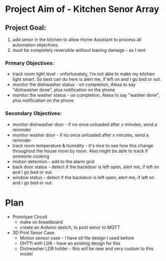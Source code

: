 # Project Aim of - Kitchen Senor Array
## Project Goal: 
1. add senor in the kitchen to allow Home Assistant to process all automation objectives
2. must be completely reversible without leaving damage - as I rent

### Primary Objectives:
* track room light level - unfortunately, I'm not able to make my kitchen light smart. So best can do here is alert me, if left on and I go bed or out.
* monitor the dishwasher status - on completion, Alexa to say "dishwasher done", plus notification on the phone
* monitor the washer status - on completion, Alexa to say "washer done", plus notification on the phone  

### Secondary Objectives:
* monitor dishwasher door - if no once unloaded after x minutes, send a reminder
* monitor washer door - if no once unloaded after x minutes, send a reminder  
* track room temperature  & humidity - it's nice to see how this change throughout the house room by room. Also might be able to track if someone cooking
* motion detection - add to the alarm grid
* back door status - detect if the backdoor is left open,  alert me, if left on and I go bed or out.
* window status - detect if the backdoor is left open,  alert me, if left on and I go bed or out.  


# Plan
- Prototype Circuit 
    -  make on breadboard
    -  create an Arduino sketch, to post senor to MQTT
- 3D Print Senor Case
    - Motion sensor case - I have stl file design I used before
    - DHT11 with LDR - have an existing design for this
    - Dishwasher LDR holder - this will be new and very custom to this model